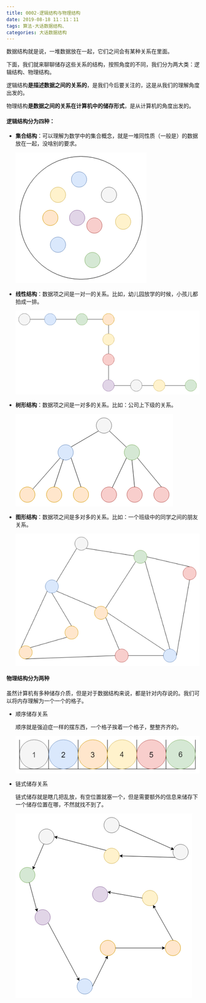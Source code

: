 ```yaml
---
title: 0002-逻辑结构与物理结构
date: 2019-08-18 11：11：11
tags: 算法-大话数据结构、
categories: 大话数据结构
---
```


数据结构就是说，一堆数据放在一起，它们之间会有某种关系在里面。

下面，我们就来聊聊储存这些关系的结构，按照角度的不同，我们分为两大类：逻辑结构、物理结构。

逻辑结构**是描述数据之间的关系的**，是我们今后要关注的，这是从我们的理解角度出发的。

物理结构**是数据之间的关系在计算机中的储存形式**，是从计算机的角度出发的。

#### 逻辑结构分为四种：

- **集合结构**：可以理解为数学中的集合概念，就是一堆同性质（一般是）的数据放在一起，没啥别的要求。

  ![](https://github.com/aprz512/pic4aprz512/blob/master/Blog/%E7%AE%97%E6%B3%95/%E5%A4%A7%E8%AF%9D%E6%95%B0%E6%8D%AE%E7%BB%93%E6%9E%84/collection.png?raw=true)

- **线性结构**：数据项之间是一对一的关系。比如，幼儿园放学的时候，小孩儿都拍成一排。

  ![](https://github.com/aprz512/pic4aprz512/blob/master/Blog/%E7%AE%97%E6%B3%95/%E5%A4%A7%E8%AF%9D%E6%95%B0%E6%8D%AE%E7%BB%93%E6%9E%84/collection2.png?raw=true)

- **树形结构**：数据项之间是一对多的关系。比如：公司上下级的关系。

  ![](https://github.com/aprz512/pic4aprz512/blob/master/Blog/%E7%AE%97%E6%B3%95/%E5%A4%A7%E8%AF%9D%E6%95%B0%E6%8D%AE%E7%BB%93%E6%9E%84/collection3.png?raw=true)

- **图形结构**：数据项之间是多对多的关系。比如：一个班级中的同学之间的朋友关系。

  ![](https://github.com/aprz512/pic4aprz512/blob/master/Blog/%E7%AE%97%E6%B3%95/%E5%A4%A7%E8%AF%9D%E6%95%B0%E6%8D%AE%E7%BB%93%E6%9E%84/collection4.png?raw=true)

#### 物理结构分为两种

虽然计算机有多种储存介质，但是对于数据结构来说，都是针对内存说的。我们可以将内存理解为一个一个的格子。

- 顺序储存关系

  顺序就是强迫症一样的摆东西，一个格子挨着一个格子，整整齐齐的。

  ![](https://github.com/aprz512/pic4aprz512/blob/master/Blog/%E7%AE%97%E6%B3%95/%E5%A4%A7%E8%AF%9D%E6%95%B0%E6%8D%AE%E7%BB%93%E6%9E%84/collection5.png?raw=true)

- 链式储存关系

  链式储存就是瞎几把乱放，有空位置就塞一个，但是需要额外的信息来储存下一个储存位置在哪，不然就找不到了。

  ![](https://github.com/aprz512/pic4aprz512/blob/master/Blog/%E7%AE%97%E6%B3%95/%E5%A4%A7%E8%AF%9D%E6%95%B0%E6%8D%AE%E7%BB%93%E6%9E%84/collection6.png?raw=true)